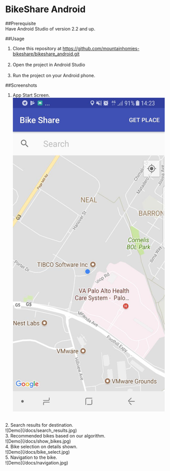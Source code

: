 BikeShare Android
=====================================================

##Prerequisite
<br/>
Have Android Studio of version 2.2 and up.

##Usage
<br/>
1. Clone this repository at https://github.com/mountainhomies-bikeshare/bikeshare_android.git
<br/><br/>
2. Open the project in Android Studio 
<br/><br/>
3. Run the project on your Android phone.

##Screenshots
1. App Start Screen. </br>
![Demo](/docs/start_screen.jpg)
<br/>
2. Search results for destination. </br>
![Demo](/docs/search_results.jpg)
<br/>
3. Recommended bikes based on our algorithm. </br>
![Demo](/docs/show_bikes.jpg)
<br/>
4. Bike selection on details shown. </br>
![Demo](/docs/bike_select.jpg)
<br/>
5. Navigation to the bike. <br/>
![Demo](/docs/navigation.jpg)